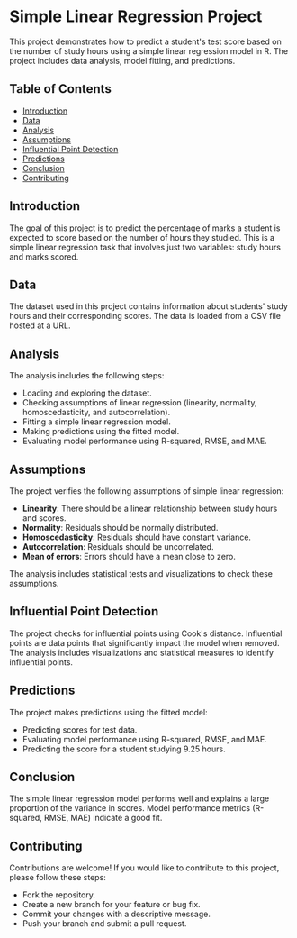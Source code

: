 # Simple Linear Regression Project

This project demonstrates how to predict a student's test score based on the number of study hours using a simple linear regression model in R. The project includes data analysis, model fitting, and predictions.

## Table of Contents

- [Introduction](#introduction)
- [Data](#data)
- [Analysis](#analysis)
- [Assumptions](#assumptions)
- [Influential Point Detection](#influential-point-detection)
- [Predictions](#predictions)
- [Conclusion](#conclusion)
- [Contributing](#contributing)

## Introduction

The goal of this project is to predict the percentage of marks a student is expected to score based on the number of hours they studied. This is a simple linear regression task that involves just two variables: study hours and marks scored.

## Data

The dataset used in this project contains information about students' study hours and their corresponding scores. The data is loaded from a CSV file hosted at a URL.

## Analysis

The analysis includes the following steps:

- Loading and exploring the dataset.
- Checking assumptions of linear regression (linearity, normality, homoscedasticity, and autocorrelation).
- Fitting a simple linear regression model.
- Making predictions using the fitted model.
- Evaluating model performance using R-squared, RMSE, and MAE.

## Assumptions

The project verifies the following assumptions of simple linear regression:

- **Linearity**: There should be a linear relationship between study hours and scores.
- **Normality**: Residuals should be normally distributed.
- **Homoscedasticity**: Residuals should have constant variance.
- **Autocorrelation**: Residuals should be uncorrelated.
- **Mean of errors**: Errors should have a mean close to zero.

The analysis includes statistical tests and visualizations to check these assumptions.

## Influential Point Detection

The project checks for influential points using Cook's distance. Influential points are data points that significantly impact the model when removed. The analysis includes visualizations and statistical measures to identify influential points.

## Predictions

The project makes predictions using the fitted model:

- Predicting scores for test data.
- Evaluating model performance using R-squared, RMSE, and MAE.
- Predicting the score for a student studying 9.25 hours.

## Conclusion

The simple linear regression model performs well and explains a large proportion of the variance in scores. Model performance metrics (R-squared, RMSE, MAE) indicate a good fit.

## Contributing

Contributions are welcome! If you would like to contribute to this project, please follow these steps:

- Fork the repository.
- Create a new branch for your feature or bug fix.
- Commit your changes with a descriptive message.
- Push your branch and submit a pull request.
